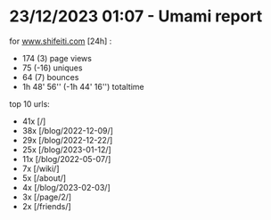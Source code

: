 # 23/12/2023 01:07 - Umami report
for www.shifeiti.com [24h] :

 - 174 (3) page views
 - 75 (-16) uniques
 - 64 (7) bounces
 - 1h 48' 56'' (-1h 44' 16'') totaltime


top 10 urls:
 - 41x [/]
 - 38x [/blog/2022-12-09/]
 - 29x [/blog/2022-12-22/]
 - 25x [/blog/2023-01-12/]
 - 11x [/blog/2022-05-07/]
 - 7x [/wiki/]
 - 5x [/about/]
 - 4x [/blog/2023-02-03/]
 - 3x [/page/2/]
 - 2x [/friends/]


